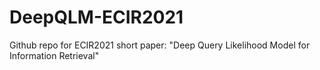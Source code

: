 # DeepQLM-ECIR2021
Github repo for ECIR2021 short paper: "Deep Query Likelihood Model for Information Retrieval"
